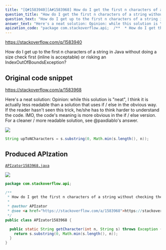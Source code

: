 ```yaml
---
title: "[Q#1583940][A#1583968] How do I get the first n characters of a string without checking the size or going out of bounds?"
question_title: "How do I get the first n characters of a string without checking the size or going out of bounds?"
question_text: "How do I get up to the first n characters of a string in Java without doing a size check first (inline is acceptable) or risking an IndexOutOfBoundsException?"
answer_text: "Here's a neat solution: Opinion: while this solution is \"neat\", I think it is actually less readable than a solution that uses if / else in the obvious way.  If the reader hasn't seen this trick, he/she has to think harder to understand the code.  IMO, the code's meaning is more obvious in the if / else version.  For a cleaner / more readable solution, see @paxdiablo's answer."
apization_code: "package com.stackoverflow.api;  /**  * How do I get the first n characters of a string without checking the size or going out of bounds?  *  * @author APIzator  * @see <a href=\"https://stackoverflow.com/a/1583968\">https://stackoverflow.com/a/1583968</a>  */ public class APIzator1583968 {    public static String getCharacter(int n, String s) throws Exception {     return s.substring(0, Math.min(s.length(), n));   } }"
---
```


https://stackoverflow.com/q/1583940

How do I get up to the first n characters of a string in Java without doing a size check first (inline is acceptable) or risking an IndexOutOfBoundsException?



## Original code snippet

https://stackoverflow.com/a/1583968

Here&#x27;s a neat solution:
Opinion: while this solution is &quot;neat&quot;, I think it is actually less readable than a solution that uses if / else in the obvious way.  If the reader hasn&#x27;t seen this trick, he/she has to think harder to understand the code.  IMO, the code&#x27;s meaning is more obvious in the if / else version.  For a cleaner / more readable solution, see @paxdiablo&#x27;s answer.

<div class="code-logo"><img src="/stackoverflow.png" /></div>

```java
String upToNCharacters = s.substring(0, Math.min(s.length(), n));
```

## Produced APIzation

[`APIzator1583968.java`](https://github.com/pasqualesalza/apization-temp/raw/main/data/search/APIzator1583968.java)

<div class="code-logo"><img src="/apizator.png" /></div>

```java
package com.stackoverflow.api;

/**
 * How do I get the first n characters of a string without checking the size or going out of bounds?
 *
 * @author APIzator
 * @see <a href="https://stackoverflow.com/a/1583968">https://stackoverflow.com/a/1583968</a>
 */
public class APIzator1583968 {

  public static String getCharacter(int n, String s) throws Exception {
    return s.substring(0, Math.min(s.length(), n));
  }
}

```